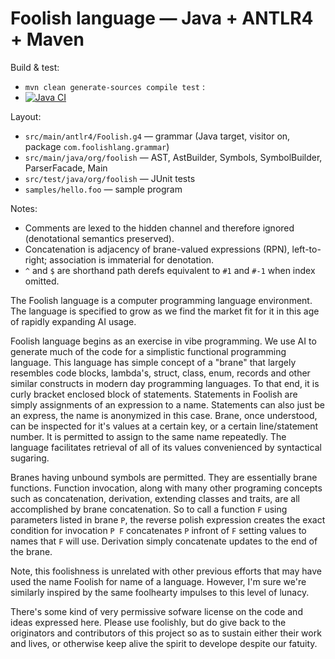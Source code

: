 # Foolish language — Java + ANTLR4 + Maven

Build & test:
  - `mvn clean generate-sources compile test`  : 
  - [![Java CI](https://github.com/frcusaca/foolish/actions/workflows/tests.yml/badge.svg)](https://github.com/frcusaca/foolish/actions/workflows/tests.yml)

Layout:
  - `src/main/antlr4/Foolish.g4` — grammar (Java target, visitor on, package `com.foolishlang.grammar`)
  - `src/main/java/org/foolish` — AST, AstBuilder, Symbols, SymbolBuilder, ParserFacade, Main
  - `src/test/java/org/foolish` — JUnit tests
  - `samples/hello.foo` — sample program

Notes:
  - Comments are lexed to the hidden channel and therefore ignored (denotational semantics preserved).
  - Concatenation is adjacency of brane-valued expressions (RPN), left-to-right; association is immaterial for denotation.
  - `^` and `$` are shorthand path derefs equivalent to `#1` and `#-1` when index omitted.

The Foolish language is a computer programming language environment. The language is specified to grow as we find the market fit for it in this age of rapidly expanding AI usage.

Foolish language begins as an exercise in vibe programming. We use AI to generate much of the code for a simplistic functional programming language. This language has simple concept of a "brane" that largely resembles code blocks, lambda's, struct, class, enum, records and other similar constructs in modern day programming languages. To that end, it is curly bracket enclosed block of statements. Statements in Foolish are simply assignments of an expression to a name. Statements can also just be an express, the name is anonymized in this case. Brane, once understood, can be inspected for it's values at a certain key, or a certain line/statement number. It is permitted to assign to the same name repeatedly. The language facilitates retrieval of all of its values convenienced by syntactical sugaring.

Branes having unbound symbols are permitted. They are essentially brane functions. Function invocation, along with many other programing concepts such as concatenation, derivation, extending classes and traits, are all accomplished by brane concatenation. So to call a function `F` using parameters listed in brane `P`, the reverse polish expression creates the exact condition for invocation `P F` concatenates `P` infront of `F` setting values to names that `F` will use. Derivation simply concatenate updates to the end of the brane.

Note, this foolishness is unrelated with other previous efforts that may have used the name Foolish for name of a language. However, I'm sure we're similarly inspired by the same foolhearty impulses to this level of lunacy.

There's some kind of very permissive sofware license on the code and ideas expressed here. Please use foolishly, but do give back to the originators and contributors of this project so as to sustain either their work and lives, or otherwise keep alive the spirit to develope despite our fatuity.
